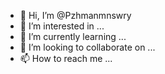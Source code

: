- 👋 Hi, I’m @Pzhmanmnswry
- 👀 I’m interested in ...
- 🌱 I’m currently learning ...
- 💞️ I’m looking to collaborate on ...
- 📫 How to reach me ...

<!---
Pzhmanmnswry/Pzhmanmnswry is a ✨ special ✨ repository because its `README.md` (this file) appears on your GitHub profile.
You can click the Preview link to take a look at your changes.
--->
